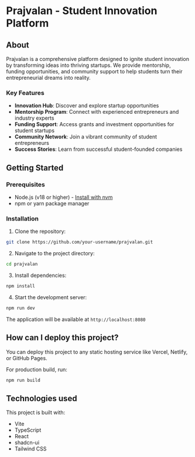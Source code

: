 # Prajvalan - Student Innovation Platform

## About

Prajvalan is a comprehensive platform designed to ignite student innovation by transforming ideas into thriving startups. We provide mentorship, funding opportunities, and community support to help students turn their entrepreneurial dreams into reality.

### Key Features

- **Innovation Hub**: Discover and explore startup opportunities
- **Mentorship Program**: Connect with experienced entrepreneurs and industry experts  
- **Funding Support**: Access grants and investment opportunities for student startups
- **Community Network**: Join a vibrant community of student entrepreneurs
- **Success Stories**: Learn from successful student-founded companies

## Getting Started

### Prerequisites

- Node.js (v18 or higher) - [Install with nvm](https://github.com/nvm-sh/nvm#installing-and-updating)
- npm or yarn package manager

### Installation

1. Clone the repository:
```bash
git clone https://github.com/your-username/prajvalan.git
```

2. Navigate to the project directory:
```bash
cd prajvalan
```

3. Install dependencies:
```bash
npm install
```

4. Start the development server:
```bash
npm run dev
```

The application will be available at `http://localhost:8080`

## How can I deploy this project?

You can deploy this project to any static hosting service like Vercel, Netlify, or GitHub Pages.

For production build, run:
```sh
npm run build
```

## Technologies used

This project is built with:

- Vite
- TypeScript
- React
- shadcn-ui
- Tailwind CSS
